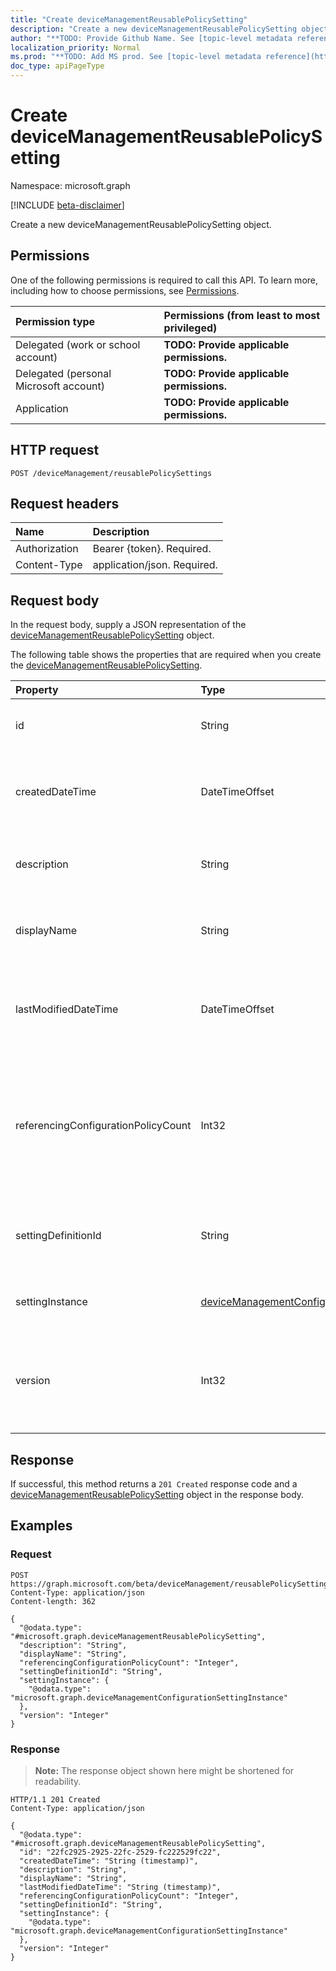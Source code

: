 ```yaml
---
title: "Create deviceManagementReusablePolicySetting"
description: "Create a new deviceManagementReusablePolicySetting object."
author: "**TODO: Provide Github Name. See [topic-level metadata reference](https://msgo.azurewebsites.net/add/document/guidelines/metadata.html#topic-level-metadata)**"
localization_priority: Normal
ms.prod: "**TODO: Add MS prod. See [topic-level metadata reference](https://msgo.azurewebsites.net/add/document/guidelines/metadata.html#topic-level-metadata)**"
doc_type: apiPageType
---
```


# Create deviceManagementReusablePolicySetting
Namespace: microsoft.graph

[!INCLUDE [beta-disclaimer](../../includes/beta-disclaimer.md)]

Create a new deviceManagementReusablePolicySetting object.

## Permissions
One of the following permissions is required to call this API. To learn more, including how to choose permissions, see [Permissions](/graph/permissions-reference).

|Permission type|Permissions (from least to most privileged)|
|:---|:---|
|Delegated (work or school account)|**TODO: Provide applicable permissions.**|
|Delegated (personal Microsoft account)|**TODO: Provide applicable permissions.**|
|Application|**TODO: Provide applicable permissions.**|

## HTTP request

<!-- {
  "blockType": "ignored"
}
-->
``` http
POST /deviceManagement/reusablePolicySettings
```

## Request headers
|Name|Description|
|:---|:---|
|Authorization|Bearer {token}. Required.|
|Content-Type|application/json. Required.|

## Request body
In the request body, supply a JSON representation of the [deviceManagementReusablePolicySetting](../resources/devicemanagementreusablepolicysetting.md) object.

The following table shows the properties that are required when you create the [deviceManagementReusablePolicySetting](../resources/devicemanagementreusablepolicysetting.md).

|Property|Type|Description|
|:---|:---|:---|
|id|String|**TODO: Add Description** Inherited from [entity](../resources/entity.md)|
|createdDateTime|DateTimeOffset|reusable setting creation date and time. This property is read-only.|
|description|String|reusable setting description supplied by user.|
|displayName|String|reusable setting display name supplied by user.|
|lastModifiedDateTime|DateTimeOffset|date and time when reusable setting was last modified. This property is read-only.|
|referencingConfigurationPolicyCount|Int32|count of configuration policies referencing the current reusable setting. Valid values 0 to 2147483647. This property is read-only.|
|settingDefinitionId|String|setting definition id associated with this reusable setting.|
|settingInstance|[deviceManagementConfigurationSettingInstance](../resources/devicemanagementconfigurationsettinginstance.md)|reusable setting configuration instance|
|version|Int32|version number for reusable setting. Valid values 0 to 2147483647. This property is read-only.|



## Response

If successful, this method returns a `201 Created` response code and a [deviceManagementReusablePolicySetting](../resources/devicemanagementreusablepolicysetting.md) object in the response body.

## Examples

### Request
<!-- {
  "blockType": "request",
  "name": "create_devicemanagementreusablepolicysetting_from_"
}
-->
``` http
POST https://graph.microsoft.com/beta/deviceManagement/reusablePolicySettings
Content-Type: application/json
Content-length: 362

{
  "@odata.type": "#microsoft.graph.deviceManagementReusablePolicySetting",
  "description": "String",
  "displayName": "String",
  "referencingConfigurationPolicyCount": "Integer",
  "settingDefinitionId": "String",
  "settingInstance": {
    "@odata.type": "microsoft.graph.deviceManagementConfigurationSettingInstance"
  },
  "version": "Integer"
}
```


### Response
>**Note:** The response object shown here might be shortened for readability.
<!-- {
  "blockType": "response",
  "truncated": true,
  "@odata.type": "microsoft.graph.deviceManagementReusablePolicySetting"
}
-->
``` http
HTTP/1.1 201 Created
Content-Type: application/json

{
  "@odata.type": "#microsoft.graph.deviceManagementReusablePolicySetting",
  "id": "22fc2925-2925-22fc-2529-fc222529fc22",
  "createdDateTime": "String (timestamp)",
  "description": "String",
  "displayName": "String",
  "lastModifiedDateTime": "String (timestamp)",
  "referencingConfigurationPolicyCount": "Integer",
  "settingDefinitionId": "String",
  "settingInstance": {
    "@odata.type": "microsoft.graph.deviceManagementConfigurationSettingInstance"
  },
  "version": "Integer"
}
```

